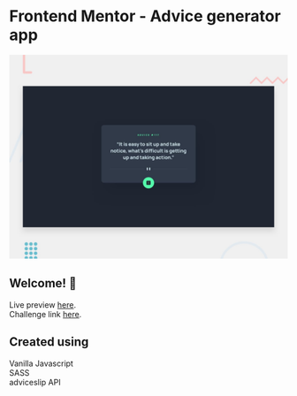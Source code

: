 # Frontend Mentor - Advice generator app

![Design preview for the Advice generator app coding challenge](./design/desktop-preview.jpg)

## Welcome! 👋
Live preview [here](https://advices-kxyz.netlify.app/).<br>
Challenge link [here](https://www.frontendmentor.io/challenges/advice-generator-app-QdUG-13db).

## Created using
Vanilla Javascript<br>
SASS<br>
adviceslip API
